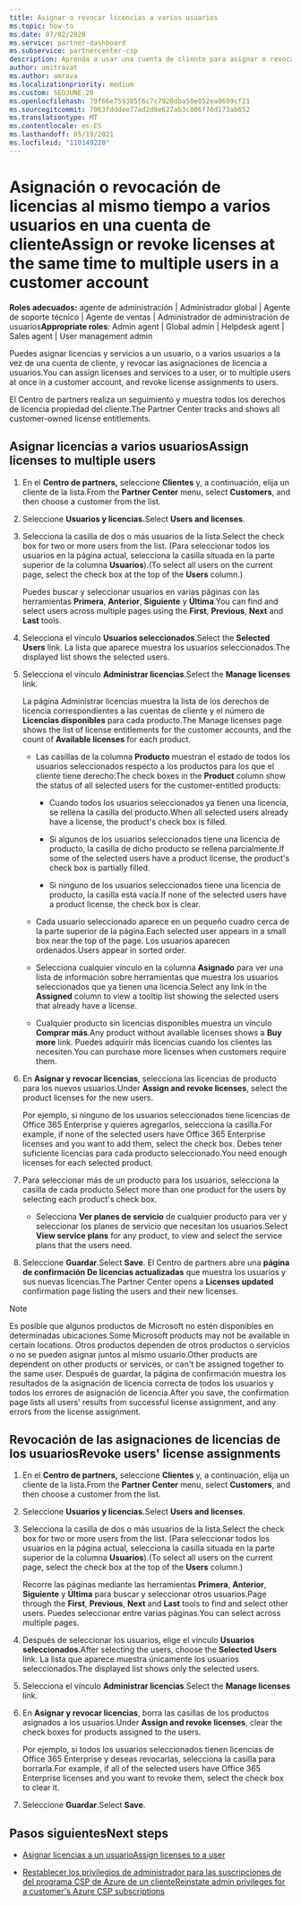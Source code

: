 ```yaml
---
title: Asignar o revocar licencias a varios usuarios
ms.topic: how-to
ms.date: 07/02/2020
ms.service: partner-dashboard
ms.subservice: partnercenter-csp
description: Aprenda a usar una cuenta de cliente para asignar o revocar licencias y servicios a un usuario o a varios usuarios a la vez.
author: amitravat
ms.author: amrava
ms.localizationpriority: medium
ms.custom: SEOJUNE.20
ms.openlocfilehash: 79f66e759385f6c7c7928dba58e052ea8699cf21
ms.sourcegitcommit: 7063fdddee77ad2d8e627ab3c806f76d173ab652
ms.translationtype: MT
ms.contentlocale: es-ES
ms.lasthandoff: 05/19/2021
ms.locfileid: "110149220"
---
```

# <a name="assign-or-revoke-licenses-at-the-same-time-to-multiple-users-in-a-customer-account"></a><span data-ttu-id="740c4-103">Asignación o revocación de licencias al mismo tiempo a varios usuarios en una cuenta de cliente</span><span class="sxs-lookup"><span data-stu-id="740c4-103">Assign or revoke licenses at the same time to multiple users in a customer account</span></span>

<span data-ttu-id="740c4-104">**Roles adecuados:** agente de administración | Administrador global | Agente de soporte técnico | Agente de ventas | Administrador de administración de usuarios</span><span class="sxs-lookup"><span data-stu-id="740c4-104">**Appropriate roles**: Admin agent | Global admin | Helpdesk agent | Sales agent | User management admin</span></span>

<span data-ttu-id="740c4-105">Puedes asignar licencias y servicios a un usuario, o a varios usuarios a la vez de una cuenta de cliente, y revocar las asignaciones de licencia a usuarios.</span><span class="sxs-lookup"><span data-stu-id="740c4-105">You can assign licenses and services to a user, or to multiple users at once in a customer account, and revoke license assignments to users.</span></span>

<span data-ttu-id="740c4-106">El Centro de partners realiza un seguimiento y muestra todos los derechos de licencia propiedad del cliente.</span><span class="sxs-lookup"><span data-stu-id="740c4-106">The Partner Center tracks and shows all customer-owned license entitlements.</span></span>

## <a name="assign-licenses-to-multiple-users"></a><span data-ttu-id="740c4-107">Asignar licencias a varios usuarios</span><span class="sxs-lookup"><span data-stu-id="740c4-107">Assign licenses to multiple users</span></span>

1. <span data-ttu-id="740c4-108">En el **Centro de partners,** seleccione **Clientes** y, a continuación, elija un cliente de la lista.</span><span class="sxs-lookup"><span data-stu-id="740c4-108">From the **Partner Center** menu, select **Customers**, and then choose a customer from the list.</span></span>

2. <span data-ttu-id="740c4-109">Seleccione **Usuarios y licencias.**</span><span class="sxs-lookup"><span data-stu-id="740c4-109">Select **Users and licenses**.</span></span>

3. <span data-ttu-id="740c4-110">Selecciona la casilla de dos o más usuarios de la lista.</span><span class="sxs-lookup"><span data-stu-id="740c4-110">Select the check box for two or more users from the list.</span></span> <span data-ttu-id="740c4-111">(Para seleccionar todos los usuarios en la página actual, selecciona la casilla situada en la parte superior de la columna **Usuarios**).</span><span class="sxs-lookup"><span data-stu-id="740c4-111">(To select all users on the current page, select the check box at the top of the **Users** column.)</span></span>

    <span data-ttu-id="740c4-112">Puedes buscar y seleccionar usuarios en varias páginas con las herramientas **Primera**, **Anterior**, **Siguiente** y **Última**.</span><span class="sxs-lookup"><span data-stu-id="740c4-112">You can find and select users across multiple pages using the **First**, **Previous**, **Next** and **Last** tools.</span></span>

4. <span data-ttu-id="740c4-113">Selecciona el vínculo **Usuarios seleccionados**.</span><span class="sxs-lookup"><span data-stu-id="740c4-113">Select the **Selected Users** link.</span></span> <span data-ttu-id="740c4-114">La lista que aparece muestra los usuarios seleccionados.</span><span class="sxs-lookup"><span data-stu-id="740c4-114">The displayed list shows the selected users.</span></span>

5. <span data-ttu-id="740c4-115">Selecciona el vínculo **Administrar licencias**.</span><span class="sxs-lookup"><span data-stu-id="740c4-115">Select the **Manage licenses** link.</span></span>

    <span data-ttu-id="740c4-116">La página Administrar licencias muestra la lista de los derechos de licencia correspondientes a las cuentas de cliente y el número de **Licencias disponibles** para cada producto.</span><span class="sxs-lookup"><span data-stu-id="740c4-116">The Manage licenses page shows the list of license entitlements for the customer accounts, and the count of **Available licenses** for each product.</span></span>

    - <span data-ttu-id="740c4-117">Las casillas de la columna **Producto** muestran el estado de todos los usuarios seleccionados respecto a los productos para los que el cliente tiene derecho:</span><span class="sxs-lookup"><span data-stu-id="740c4-117">The check boxes in the **Product** column show the status of all selected users for the customer-entitled products:</span></span>

       - <span data-ttu-id="740c4-118">Cuando todos los usuarios seleccionados ya tienen una licencia, se rellena la casilla del producto.</span><span class="sxs-lookup"><span data-stu-id="740c4-118">When all selected users already have a license, the product's check box is filled.</span></span>

       - <span data-ttu-id="740c4-119">Si algunos de los usuarios seleccionados tiene una licencia de producto, la casilla de dicho producto se rellena parcialmente.</span><span class="sxs-lookup"><span data-stu-id="740c4-119">If some of the selected users have a product license, the product's check box is partially filled.</span></span>

       - <span data-ttu-id="740c4-120">Si ninguno de los usuarios seleccionados tiene una licencia de producto, la casilla está vacía.</span><span class="sxs-lookup"><span data-stu-id="740c4-120">If none of the selected users have a product license, the check box is clear.</span></span>

    - <span data-ttu-id="740c4-121">Cada usuario seleccionado aparece en un pequeño cuadro cerca de la parte superior de la página.</span><span class="sxs-lookup"><span data-stu-id="740c4-121">Each selected user appears in a small box near the top of the page.</span></span> <span data-ttu-id="740c4-122">Los usuarios aparecen ordenados.</span><span class="sxs-lookup"><span data-stu-id="740c4-122">Users appear in sorted order.</span></span>

    - <span data-ttu-id="740c4-123">Selecciona cualquier vínculo en la columna **Asignado** para ver una lista de información sobre herramientas que muestra los usuarios seleccionados que ya tienen una licencia.</span><span class="sxs-lookup"><span data-stu-id="740c4-123">Select any link in the **Assigned** column to view a tooltip list showing the selected users that already have a license.</span></span>

    - <span data-ttu-id="740c4-124">Cualquier producto sin licencias disponibles muestra un vínculo **Comprar más**.</span><span class="sxs-lookup"><span data-stu-id="740c4-124">Any product without available licenses shows a **Buy more** link.</span></span> <span data-ttu-id="740c4-125">Puedes adquirir más licencias cuando los clientes las necesiten.</span><span class="sxs-lookup"><span data-stu-id="740c4-125">You can purchase more licenses when customers require them.</span></span>

6. <span data-ttu-id="740c4-126">En **Asignar y revocar licencias**, selecciona las licencias de producto para los nuevos usuarios.</span><span class="sxs-lookup"><span data-stu-id="740c4-126">Under **Assign and revoke licenses**, select the product licenses for the new users.</span></span> 

   <span data-ttu-id="740c4-127">Por ejemplo, si ninguno de los usuarios seleccionados tiene licencias de Office 365 Enterprise y quieres agregarlos, selecciona la casilla.</span><span class="sxs-lookup"><span data-stu-id="740c4-127">For example, if none of the selected users have Office 365 Enterprise licenses and you want to add them, select the check box.</span></span> <span data-ttu-id="740c4-128">Debes tener suficiente licencias para cada producto seleccionado.</span><span class="sxs-lookup"><span data-stu-id="740c4-128">You need enough licenses for each selected product.</span></span>

7. <span data-ttu-id="740c4-129">Para seleccionar más de un producto para los usuarios, selecciona la casilla de cada producto.</span><span class="sxs-lookup"><span data-stu-id="740c4-129">Select more than one product for the users by selecting each product's check box.</span></span>
    -   <span data-ttu-id="740c4-130">Selecciona **Ver planes de servicio** de cualquier producto para ver y seleccionar los planes de servicio que necesitan los usuarios.</span><span class="sxs-lookup"><span data-stu-id="740c4-130">Select **View service plans** for any product, to view and select the service plans that the users need.</span></span>

8. <span data-ttu-id="740c4-131">Seleccione **Guardar**.</span><span class="sxs-lookup"><span data-stu-id="740c4-131">Select **Save**.</span></span> <span data-ttu-id="740c4-132">El Centro de partners abre una **página de confirmación De licencias actualizadas** que muestra los usuarios y sus nuevas licencias.</span><span class="sxs-lookup"><span data-stu-id="740c4-132">The Partner Center opens a **Licenses updated** confirmation page listing the users and their new licenses.</span></span>

>[!NOTE]
><span data-ttu-id="740c4-133">Es posible que algunos productos de Microsoft no estén disponibles en determinadas ubicaciones.</span><span class="sxs-lookup"><span data-stu-id="740c4-133">Some Microsoft products may not be available in certain locations.</span></span> <span data-ttu-id="740c4-134">Otros productos dependen de otros productos o servicios o no se pueden asignar juntos al mismo usuario.</span><span class="sxs-lookup"><span data-stu-id="740c4-134">Other products are dependent on other products or services, or can't be assigned together to the same user.</span></span> <span data-ttu-id="740c4-135">Después de guardar, la página de confirmación muestra los resultados de la asignación de licencia correcta de todos los usuarios y todos los errores de asignación de licencia.</span><span class="sxs-lookup"><span data-stu-id="740c4-135">After you save, the confirmation page lists all users' results from successful license assignment, and any errors from the license assignment.</span></span>

## <a name="revoke-users-license-assignments"></a><span data-ttu-id="740c4-136">Revocación de las asignaciones de licencias de los usuarios</span><span class="sxs-lookup"><span data-stu-id="740c4-136">Revoke users' license assignments</span></span>

1. <span data-ttu-id="740c4-137">En el **Centro de partners,** seleccione **Clientes** y, a continuación, elija un cliente de la lista.</span><span class="sxs-lookup"><span data-stu-id="740c4-137">From the **Partner Center** menu, select **Customers**, and then choose a customer from the list.</span></span>

2. <span data-ttu-id="740c4-138">Seleccione **Usuarios y licencias.**</span><span class="sxs-lookup"><span data-stu-id="740c4-138">Select **Users and licenses**.</span></span>

3. <span data-ttu-id="740c4-139">Selecciona la casilla de dos o más usuarios de la lista.</span><span class="sxs-lookup"><span data-stu-id="740c4-139">Select the check box for two or more users from the list.</span></span> <span data-ttu-id="740c4-140">(Para seleccionar todos los usuarios en la página actual, selecciona la casilla situada en la parte superior de la columna **Usuarios**).</span><span class="sxs-lookup"><span data-stu-id="740c4-140">(To select all users on the current page, select the check box at the top of the **Users** column.)</span></span>

    <span data-ttu-id="740c4-141">Recorre las páginas mediante las herramientas **Primera**, **Anterior**, **Siguiente** y **Última** para buscar y seleccionar otros usuarios.</span><span class="sxs-lookup"><span data-stu-id="740c4-141">Page through the **First**, **Previous**, **Next** and **Last** tools to find and select other users.</span></span> <span data-ttu-id="740c4-142">Puedes seleccionar entre varias páginas.</span><span class="sxs-lookup"><span data-stu-id="740c4-142">You can select across multiple pages.</span></span>

4. <span data-ttu-id="740c4-143">Después de seleccionar los usuarios, elige el vínculo **Usuarios seleccionados**.</span><span class="sxs-lookup"><span data-stu-id="740c4-143">After selecting the users, choose the **Selected Users** link.</span></span> <span data-ttu-id="740c4-144">La lista que aparece muestra únicamente los usuarios seleccionados.</span><span class="sxs-lookup"><span data-stu-id="740c4-144">The displayed list shows only the selected users.</span></span>

5. <span data-ttu-id="740c4-145">Selecciona el vínculo **Administrar licencias**.</span><span class="sxs-lookup"><span data-stu-id="740c4-145">Select the **Manage licenses** link.</span></span>

6. <span data-ttu-id="740c4-146">En **Asignar y revocar licencias**, borra las casillas de los productos asignados a los usuarios.</span><span class="sxs-lookup"><span data-stu-id="740c4-146">Under **Assign and revoke licenses**, clear the check boxes for products assigned to the users.</span></span>

   <span data-ttu-id="740c4-147">Por ejemplo, si todos los usuarios seleccionados tienen licencias de Office 365 Enterprise y deseas revocarlas, selecciona la casilla para borrarla.</span><span class="sxs-lookup"><span data-stu-id="740c4-147">For example, if all of the selected users have Office 365 Enterprise licenses and you want to revoke them, select the check box to clear it.</span></span>

7. <span data-ttu-id="740c4-148">Seleccione **Guardar**.</span><span class="sxs-lookup"><span data-stu-id="740c4-148">Select **Save**.</span></span>

## <a name="next-steps"></a><span data-ttu-id="740c4-149">Pasos siguientes</span><span class="sxs-lookup"><span data-stu-id="740c4-149">Next steps</span></span>

- [<span data-ttu-id="740c4-150">Asignar licencias a un usuario</span><span class="sxs-lookup"><span data-stu-id="740c4-150">Assign licenses to a user</span></span>](assign-licenses-to-users.md)

- [<span data-ttu-id="740c4-151">Restablecer los privilegios de administrador para las suscripciones de del programa CSP de Azure de un cliente</span><span class="sxs-lookup"><span data-stu-id="740c4-151">Reinstate admin privileges for a customer's Azure CSP subscriptions</span></span>](revoke-reinstate-csp.md)